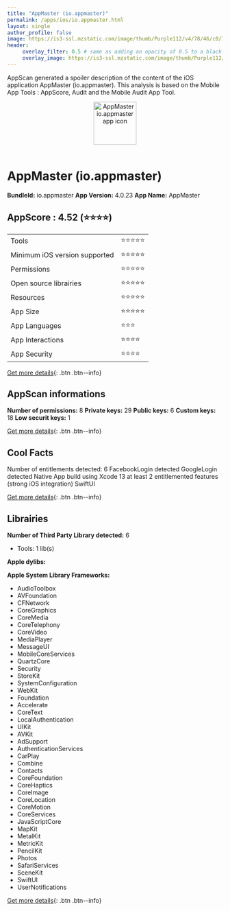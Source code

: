 ```yaml
---
title: "AppMaster (io.appmaster)"
permalink: /apps/ios/io.appmaster.html
layout: single
author_profile: false
image: https://is3-ssl.mzstatic.com/image/thumb/Purple112/v4/78/46/c0/7846c0f3-01f4-5eed-0e59-2d5460d3ce2c/AppIcon-1x_U007emarketing-0-5-0-P3-85-220.png/512x512bb.jpg
header: 
     overlay_filter: 0.5 # same as adding an opacity of 0.5 to a black background
     overlay_image: https://is3-ssl.mzstatic.com/image/thumb/Purple112/v4/78/46/c0/7846c0f3-01f4-5eed-0e59-2d5460d3ce2c/AppIcon-1x_U007emarketing-0-5-0-P3-85-220.png/512x512bb.jpg
---
```

AppScan generated a spoiler description of the content of the iOS application AppMaster (io.appmaster). This analysis is based on the Mobile App Tools : AppScore, Audit and the Mobile Audit App Tool.

  
  
<div style="text-align: center;"><img src="https://is3-ssl.mzstatic.com/image/thumb/Purple112/v4/78/46/c0/7846c0f3-01f4-5eed-0e59-2d5460d3ce2c/AppIcon-1x_U007emarketing-0-5-0-P3-85-220.png/512x512bb.jpg" width="100" height="100" alt="AppMaster io.appmaster app icon"></div></br>
  
# AppMaster (io.appmaster)

**BundleId:** io.appmaster
**App Version:** 4.0.23
**App Name:** AppMaster


## AppScore : 4.52 (⭐️⭐️⭐️⭐️) 

<table>
<tr><td> Tools </td><td> ⭐️⭐️⭐️⭐️⭐️ </td></tr>
<tr><td> Minimum iOS version supported </td><td> ⭐️⭐️⭐️⭐️⭐️ </td></tr>
<tr><td> Permissions </td><td> ⭐️⭐️⭐️⭐️⭐️ </td></tr>
<tr><td> Open source librairies </td><td> ⭐️⭐️⭐️⭐️⭐️ </td></tr>
<tr><td> Resources </td><td> ⭐️⭐️⭐️⭐️⭐️ </td></tr>
<tr><td> App Size </td><td> ⭐️⭐️⭐️⭐️⭐️ </td></tr>
<tr><td> App Languages </td><td> ⭐️⭐️⭐️ </td></tr>
<tr><td> App Interactions </td><td> ⭐️⭐️⭐️⭐️ </td></tr>
<tr><td> App Security </td><td> ⭐️⭐️⭐️⭐️ </td></tr>
</table>

[Get more details](/pricing.html){: .btn .btn--info}  
  
## AppScan informations 

**Number of permissions:** 8
**Private keys:** 29
**Public keys:** 6
**Custom keys:** 18
**Low securit keys:** 1
  
[Get more details](/pricing.html){: .btn .btn--info}

## Cool Facts

Number of entitlements detected: 6
FacebookLogin detected
GoogleLogin detected
Native App
build using Xcode 13
at least 2 entitlemented features (strong iOS integration)
SwiftUI
  
[Get more details](/pricing.html){: .btn .btn--info}

## Librairies 
**Number of Third Party Library detected:** 6
- Tools: 1 lib(s)

**Apple dylibs:**


**Apple System Library Frameworks:**
- AudioToolbox
- AVFoundation
- CFNetwork
- CoreGraphics
- CoreMedia
- CoreTelephony
- CoreVideo
- MediaPlayer
- MessageUI
- MobileCoreServices
- QuartzCore
- Security
- StoreKit
- SystemConfiguration
- WebKit
- Foundation
- Accelerate
- CoreText
- LocalAuthentication
- UIKit
- AVKit
- AdSupport
- AuthenticationServices
- CarPlay
- Combine
- Contacts
- CoreFoundation
- CoreHaptics
- CoreImage
- CoreLocation
- CoreMotion
- CoreServices
- JavaScriptCore
- MapKit
- MetalKit
- MetricKit
- PencilKit
- Photos
- SafariServices
- SceneKit
- SwiftUI
- UserNotifications


  
[Get more details](/pricing.html){: .btn .btn--info}

